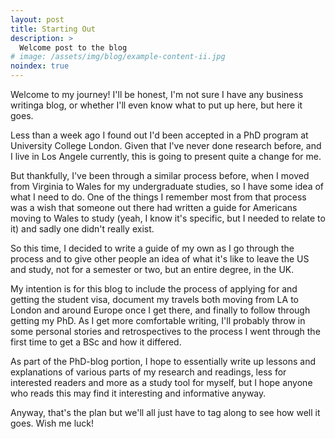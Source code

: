 ```yaml
---
layout: post
title: Starting Out
description: >
  Welcome post to the blog
# image: /assets/img/blog/example-content-ii.jpg
noindex: true
---
```


Welcome to my journey! I'll be honest, I'm not sure I have any business writinga blog, or whether I'll even know what to put up here, but here it goes.

Less than a week ago I found out I'd been accepted in a PhD program at University College London. Given that I've never done research before, and I live in Los Angele currently, this is going to present quite a change for me.

But thankfully, I've been through a similar process before, when I moved from Virginia to Wales for my undergraduate studies, so I have some idea of what I need to do. One of the things I remember most from that process was a wish that someone out there had written a guide for Americans moving to Wales to study (yeah, I know it's specific, but I needed to relate to it) and sadly one didn't really exist.

So this time, I decided to write a guide of my own as I go through the process and to give other people an idea of what it's like to leave the US and study, not for a semester or two, but an entire degree, in the UK.

My intention is for this blog to include the process of applying for and getting the student visa, document my travels both moving from LA to London and around Europe once I get there, and finally to follow through getting my PhD. As I get more comfortable writing, I'll probably throw in some personal stories and retrospectives to the process I went through the first time to get a BSc and how it differed. 

As part of the PhD-blog portion, I hope to essentially write up lessons and explanations of various parts of my research and readings, less for interested readers and more as a study tool for myself, but I hope anyone who reads this may find it interesting and informative anyway. 

Anyway, that's the plan but we'll all just have to tag along to see how well it goes. Wish me luck!
